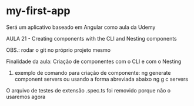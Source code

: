 # my-first-app
Será um aplicativo baseado em Angular como aula da Udemy

AULA 21 - Creating components with the CLI and Nesting components

OBS.: rodar o git no próprio projeto mesmo

Finalidade da aula:
Criação de componentes com o CLI e com o Nesting

1) exemplo de comando para criação de componente:
ng generate component servers
 ou usando a forma abreviada abaixo
ng g c servers

O arquivo de testes de extensão .spec.ts foi removido porque não o usaremos agora